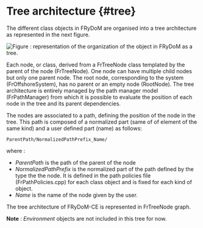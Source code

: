 Tree architecture {#tree}
=================

The different class objects in FRyDoM are organised into a tree architecture as represented in the next figure.

![Figure : representation of the organization of the object in FRyDoM as a tree.](TreeNode_002.png "Figure : representation of the organization of the object in FRyDoM as a tree.")

Each node, or class, derived from a FrTreeNode class templated by the parent of the node (FrTreeNode<ParentType>). One node can have multiple child nodes but only one parent node. The root node, corresponding to the system (FrOffshoreSystem), has no parent or an empty node (RootNode). The tree architecture is entirely managed by the path manager model (FrPathManager) from which it is possible to evaluate the position of each node in the tree and its parent dependencies. 

The nodes are associated to a path, defining the position of the node in the tree. This path is composed of a normalized part (same of of element of the same kind) and a user defined part (name) as follows:

    ParentPath/NormalizedPathPrefix_Name/

where :

- *ParentPath* is the path of the parent of the node
- *NormalizedPathPrefix* is the normalized part of the path defined by the type the the node. It is defined in the path policies file (FrPathPolicies.cpp) for each class object and is fixed for each kind of object.
- *Name* is the name of the node given by the user.


The tree architecture of FRyDoM-CE is represented in FrTreeNode graph.

**Note** : *Environment* objects are not included in this tree for now.



